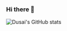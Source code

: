 ### Hi there 👋

![Dusai's GitHub stats](https://github-readme-stats.vercel.app/api?username=Mr-SpacePirate&show_icons=true&theme=radical)

<!--
**Mr-SpacePirate/Mr-SpacePirate** is a ✨ _special_ ✨ repository because its `README.md` (this file) appears on your GitHub profile.

Here are some ideas to get you started:

- 🔭 I’m currently working on ...
- 🌱 I’m currently learning ...
- 👯 I’m looking to collaborate on ...
- 🤔 I’m looking for help with ...
- 💬 Ask me about ...
- 📫 How to reach me: ...
- 😄 Pronouns: ...
- ⚡ Fun fact: ...
-->
